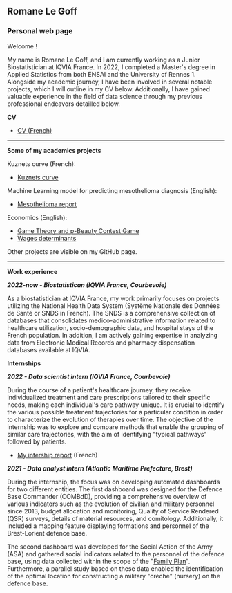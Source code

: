 ## Romane Le Goff
### Personal web page

Welcome ! 

My name is Romane Le Goff, and I am currently working as a Junior Biostatistician at IQVIA France. In 2022, I completed a Master's degree in Applied Statistics from both ENSAI and the University of Rennes 1. Alongside my academic journey, I have been involved in several notable projects, which I will outline in my CV below. Additionally, I have gained valuable experience in the field of data science through my previous professional endeavors detailled below.

**CV**

* [CV (French)](/CV_Romane_Le-Goff.pdf)

******

**Some of my academics projects**

Kuznets curve (French):
* [Kuznets curve](/Kuznets.pdf) 

Machine Learning model for predicting mesothelioma diagnosis (English):
* [Mesothelioma report](/mesothelioma_report.pdf) 

Economics (English):
* [Game Theory and p-Beauty Contest Game](/p-beauty-contest-cw.pdf) 
* [Wages determinants](/ECN2005_CROSS_SECTION_CW.pdf) 

Other projects are visible on my GitHub page.

******

**Work experience**

***2022-now - Biostatistican (IQVIA France, Courbevoie)***

As a biostatistician at IQVIA France, my work primarily focuses on projects utilizing the National Health Data System (Système Nationale des Données de Santé or SNDS in French). The SNDS is a comprehensive collection of databases that consolidates medico-administrative information related to healthcare utilization, socio-demographic data, and hospital stays of the French population. In addition, I am actively gaining expertise in analyzing data from Electronic Medical Records and pharmacy dispensation databases available at IQVIA.

**Internships**

***2022 - Data scientist intern (IQVIA France, Courbevoie)***

During the course of a patient's healthcare journey, they receive individualized treatment and care prescriptions tailored to their specific needs, making each individual's care pathway unique. It is crucial to identify the various possible treatment trajectories for a particular condition in order to characterize the evolution of therapies over time. The objective of the internship was to explore and compare methods that enable the grouping of similar care trajectories, with the aim of identifying "typical pathways" followed by patients.

* [My intership report](/Rapport_stage_IQVIA.pdf) (French)

***2021 - Data analyst intern (Atlantic Maritime Prefecture, Brest)***

During the internship, the focus was on developing automated dashboards for two different entities. The first dashboard was designed for the Defence Base Commander (COMBdD), providing a comprehensive overview of various indicators such as the evolution of civilian and military personnel since 2013, budget allocation and monitoring, Quality of Service Rendered (QSR) surveys, details of material resources, and comitology. Additionally, it included a mapping feature displaying formations and personnel of the Brest-Lorient defence base.

The second dashboard was developed for the Social Action of the Army (ASA) and gathered social indicators related to the personnel of the defence base, using data collected within the scope of the "[Family Plan](https://www.defense.gouv.fr/english/familles/votre-espace/plan-d-accompagnement-des-familles/les-mesures-du-plan-famille)". Furthermore, a parallel study based on these data enabled the identification of the optimal location for constructing a military "crèche" (nursery) on the defence base.
